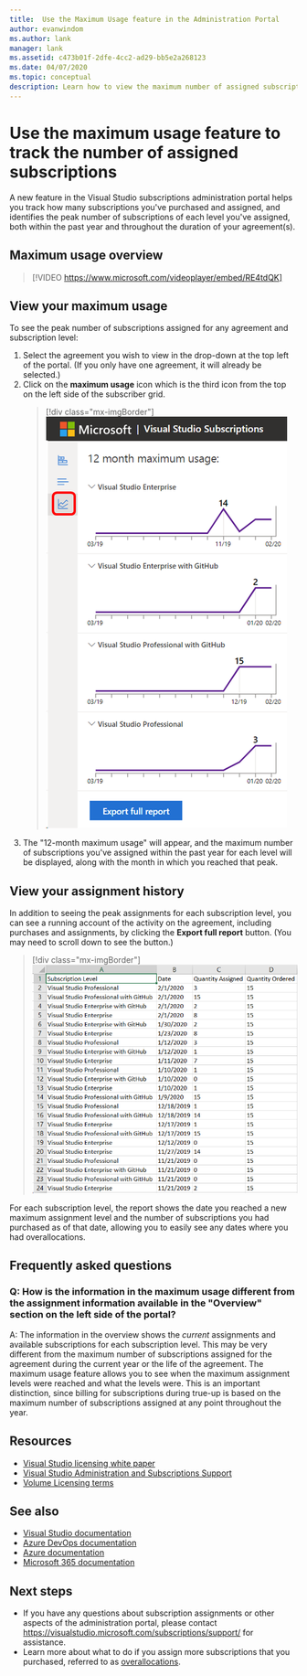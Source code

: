 ```yaml
---
title:  Use the Maximum Usage feature in the Administration Portal
author: evanwindom
ms.author: lank
manager: lank
ms.assetid: c473b01f-2dfe-4cc2-ad29-bb5e2a268123
ms.date: 04/07/2020
ms.topic: conceptual
description: Learn how to view the maximum number of assigned subscriptions in the admin portal
---
```

# Use the maximum usage feature to track the number of assigned subscriptions
A new feature in the Visual Studio subscriptions administration portal helps you track how many subscriptions you've purchased and assigned, and identifies the peak number of subscriptions of each level you've assigned, both within the past year and throughout the duration of your agreement(s). 

## Maximum usage overview
> [!VIDEO https://www.microsoft.com/videoplayer/embed/RE4tdQK] 

## View your maximum usage
To see the peak number of subscriptions assigned for any agreement and subscription level:
1. Select the agreement you wish to view in the drop-down at the top left of the portal. (If you only have one agreement, it will already be selected.)
2. Click on the **maximum usage** icon which is the third icon from the top on the left side of the subscriber grid.  
    > [!div class="mx-imgBorder"]
    > ![Maximum Usage Menu](_img/maximum-usage/maximum-usage-menu.png)
3. The "12-month maximum usage" will appear, and the maximum number of subscriptions you've assigned within the past year for each level will be displayed, along with the month in which you reached that peak.    

## View your assignment history
In addition to seeing the peak assignments for each subscription level, you can see a running account of the activity on the agreement, including purchases and assignments, by clicking the **Export full report** button.  (You may need to scroll down to see the button.)  

> [!div class="mx-imgBorder"]
> ![Maximum Usage Full Report](_img/maximum-usage/maximum-usage-full-report.png)

For each subscription level, the report shows the date you reached a new maximum assignment level and the number of subscriptions you had purchased as of that date, allowing you to easily see any dates where you had overallocations.  

## Frequently asked questions
### Q: How is the information in the maximum usage different from the assignment information available in the "Overview" section on the left side of the portal?
A:  The information in the overview shows the *current* assignments and available subscriptions for each subscription level.  This may be very different from the maximum number of subscriptions assigned for the agreement during the current year or the life of the agreement.  The maximum usage feature allows you to see when the maximum assignment levels were reached and what the levels were.  This is an important distinction, since billing for subscriptions during true-up is based on the maximum number of subscriptions assigned at any point throughout the year. 

## Resources
- [Visual Studio licensing white paper](https://visualstudio.microsoft.com/wp-content/uploads/2019/06/Visual-Studio-Licensing-Whitepaper-May-2019.pdf)
- [Visual Studio Administration and Subscriptions Support](https://visualstudio.microsoft.com/support/support-overview-vs)
- [Volume Licensing terms](https://www.microsoft.com/licensing/product-licensing/products.aspx)

## See also
- [Visual Studio documentation](https://docs.microsoft.com/visualstudio/)
- [Azure DevOps documentation](https://docs.microsoft.com/azure/devops/)
- [Azure documentation](https://docs.microsoft.com/azure/)
- [Microsoft 365 documentation](https://docs.microsoft.com/microsoft-365/)

## Next steps
- If you have any questions about subscription assignments or other aspects of the administration portal, please contact https://visualstudio.microsoft.com/subscriptions/support/ for assistance. 
- Learn more about what to do if you assign more subscriptions that you purchased, referred to as [overallocations](handle-overclaimed-license.md).

